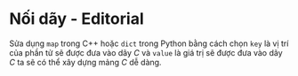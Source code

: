 # Nối dãy - Editorial

Sửa dụng `map` trong C++ hoặc `dict` trong Python bằng cách chọn `key` là vị trí của phần tử sẽ được đưa vào dãy $C$ và `value` là giá trị sẽ được đưa vào dãy $C$ ta sẽ có thể xây dựng mảng $C$ dễ dàng.